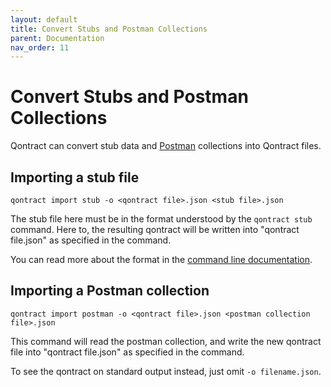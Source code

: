 ```yaml
---
layout: default
title: Convert Stubs and Postman Collections
parent: Documentation
nav_order: 11
---
```

Convert Stubs and Postman Collections
=====================================

Qontract can convert stub data and [Postman](https://www.postman.com) collections into Qontract files.

## Importing a stub file

`qontract import stub -o <qontract file>.json <stub file>.json`

The stub file here must be in the format understood by the `qontract stub` command. Here to, the resulting qontract will be written into "qontract file.json" as specified in the command.

You can read more about the format in the [command line documentation](/documentation/command_line.html#http-stub-file-format).

## Importing a Postman collection

`qontract import postman -o <qontract file>.json <postman collection file>.json`

This command will read the postman collection, and write the new qontract file into "qontract file.json" as specified in the command.

To see the qontract on standard output instead, just omit `-o filename.json`.
